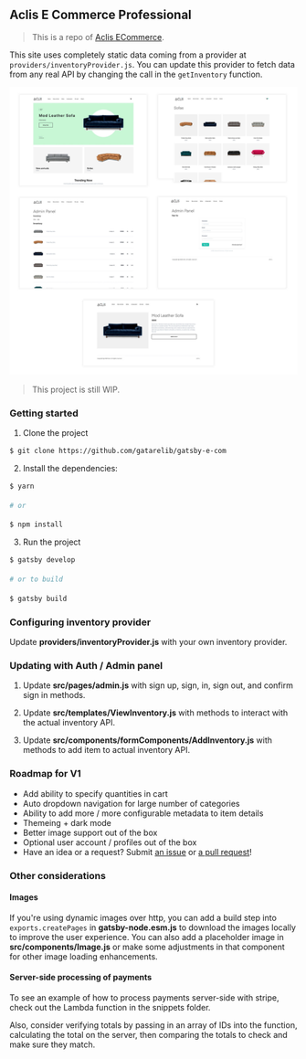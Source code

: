 ## Aclis E Commerce Professional

> This is a repo of [Aclis ECommerce](https://aclis.africa).


This site uses completely static data coming from a provider at `providers/inventoryProvider.js`. You can update this provider to fetch data from any real API by changing the call in the `getInventory` function.

![](design.jpg)

> This project is still WIP.

### Getting started

1. Clone the project

```sh
$ git clone https://github.com/gatarelib/gatsby-e-com
```

2. Install the dependencies:

```sh
$ yarn

# or

$ npm install
```

3. Run the project

```sh
$ gatsby develop

# or to build

$ gatsby build
```

### Configuring inventory provider

Update __providers/inventoryProvider.js__ with your own inventory provider.

### Updating with Auth / Admin panel

1. Update __src/pages/admin.js__ with sign up, sign, in, sign out, and confirm sign in methods.

2. Update __src/templates/ViewInventory.js__ with methods to interact with the actual inventory API.

3. Update __src/components/formComponents/AddInventory.js__ with methods to add item to actual inventory API.

### Roadmap for V1

- Add ability to specify quantities in cart
- Auto dropdown navigation for large number of categories
- Ability to add more / more configurable metadata to item details
- Themeing + dark mode
- Better image support out of the box
- Optional user account / profiles out of the box
- Have an idea or a request? Submit [an issue](https://github.com/gatarelib/gatsby-e-com/issues) or [a pull request](https://github.com/gatarelib/gatsby-e-com/pulls)!

### Other considerations

#### Images

If you're using dynamic images over http, you can add a build step into `exports.createPages` in __gatsby-node.esm.js__ to download the images locally to improve the user experience. You can also add a placeholder image in __src/components/Image.js__ or make some adjustments in that component for other image loading enhancements.   

#### Server-side processing of payments
To see an example of how to process payments server-side with stripe, check out the Lambda function in the snippets folder.

Also, consider verifying totals by passing in an array of IDs into the function, calculating the total on the server, then comparing the totals to check and make sure they match.
